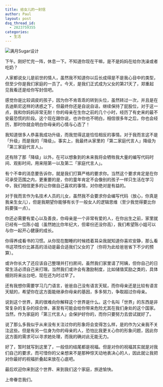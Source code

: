 ```yaml
---
title: 给女儿的一封信
author: Paul
layout: post
dsq_thread_id:
  - 2823759355
categories:
  - 生活
--- 
```


![满月Sugar设计](http://chzimg.qiniudn.com/2014-0709/nikki_sugar.jpg)

下午。刚好忙完一阵，休息一下。不知道你现在干嘛，是不是妈妈在给你洗澡或者吃奶？

人家都说女儿是前世的情人，虽然我不知道你以后长成得是不是我心目中的类型，但至少你是我们家庭的一员了。今天，是我们正式成为父女的第21天了，郑重起见我看还是给你写封信吧。

感觉你是比较调皮的孩子，因为你不肯乖乖的转到头位，虽然转过一次，并且是在去迪斯尼这样的诱惑之下，但最终你还是自说自话，继续保持了屁股位，对于这一点，我和你妈妈非常无耐！你的母亲在生你之前的几个小时，经历了有史来的最不安最恐慌的阶段。这个现在跟你说，也许你也不明白，相信很多年之后，你也会经历，那时你就会明白你母亲的心情与心态了！

我知道很多人恭喜我成功升级，而我觉得这是恰恰相反的事情。对于我而言这不是「升级」而是我的「降级」。事实上，我最终从家里的「第二家庭代言人」降级为「第三家庭代言人」。

还有除了那「降级」以外，在可以想象到的未来我将会牺牲我大量的编写代码时间、观影时间，用来陪第一以及第二「家庭代言人」。

有个不幸的消息要告诉你，就是我们打算严格的要求你。当然这个要求肯定是在你可承受范围之内，更重要的是，你的童年肯定不会像别的孩子一样只生活在学习中，我们相信更多的让你做自己喜欢的事情，对你绝对是有益的。

对于我而言作为名技术人员的儿女，虽然我不会要求你会编写代码（放心，你真是我亲生女儿），但是我期望你能够有长于一般女人的逻辑思维（至少我觉得要比你妈要强一点）。

你还必需要有爱心以及善良，你母亲是一个非常有爱的人，在你出生之前，家里就已经有一位陈小姐（虽然她比你年纪大，但辈份还没你高），我们希望陈小姐可以与你一起开心健康的成长。

你得养成看书的习惯。从你现在酣睡的时候捂着耳朵我就知道你喜欢安静，那么看书这项性价比甚高的活动是最合适我们父女的了（你将为此给爸爸省下不少的预算）。

或许你长大了还应该自己整理并打扫房间，虽然我们家里请了阿姨，但你自己的日常生活必须自己来打理。当然我们或许会有激励制度，比如储值奖励之类的，具体细则将来出台吧，现在还为时过早了。

还有我想你需要学习几门语言，爸爸自己没有语言天赋，而你母亲还是比较有语言天赋的，希望你在这方面能继承你母亲的基因，多多努力，争取超过你母亲。

说到这个世界，真的很难向你解释这个世界是什么。这个名叫「世界」的东西是非常复杂的复杂的综合体，甚至有可能会给你带来危险尤其在我们身处的这个国家。当然，作为家庭的「第三代言人」会保护好你的，而你只要努力去尝试就好了。

说了那么多我似乎从来没有关注过你的形象将会变得怎么样，是的作为父亲我不关注这些。但是有另一位身为你的母亲的人，恐怕比我更关心你的形象问题，因此你这方面的需求可以寻求她处理，而我的确对此无能无力。

好了，暂时就写到这里了，一般信的结尾都是祝福。但是对你的祝福其实就是对我们自己的要求，而可惜你的父亲想来不是那种惊天动地表决心的人，因此就让我把对你最好的祝福折叠起来放在心底吧。

最后欢迎你来到这个世界、来到我们这个家庭，旅途愉快。

上帝眷恋我们。
